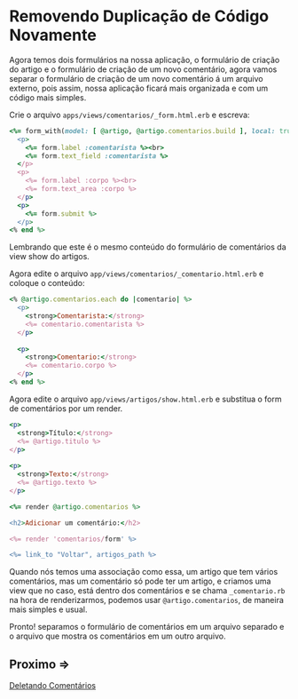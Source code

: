 # Removendo Duplicação de Código Novamente

Agora temos dois formulários na nossa aplicação, o formulário de criação do artigo e o formulário de criação de um novo comentário, agora vamos separar o formulário de criação de um novo comentário á um arquivo externo, pois assim, nossa aplicação ficará mais organizada e com um código mais simples.

Crie o arquivo ``apps/views/comentarios/_form.html.erb`` e escreva:

```ruby
<%= form_with(model: [ @artigo, @artigo.comentarios.build ], local: true) do |form| %>
  <p>
    <%= form.label :comentarista %><br>
    <%= form.text_field :comentarista %>
  </p>
  <p>
    <%= form.label :corpo %><br>
    <%= form.text_area :corpo %>
  </p>
  <p>
    <%= form.submit %>
  </p>
<% end %>
```

Lembrando que este é o mesmo conteúdo do formulário de comentários da view show do artigos.

Agora edite o arquivo ``app/views/comentarios/_comentario.html.erb`` e coloque o conteúdo:

```ruby
<% @artigo.comentarios.each do |comentario| %>
  <p>
    <strong>Comentarista:</strong>
    <%= comentario.comentarista %>
  </p>
 
  <p>
    <strong>Comentario:</strong>
    <%= comentario.corpo %>
  </p>
<% end %>
```

Agora edite o arquivo ``app/views/artigos/show.html.erb`` e substitua o form de comentários por um render.

```ruby
<p>
  <strong>Título:</strong>
  <%= @artigo.titulo %>
</p>
 
<p>
  <strong>Texto:</strong>
  <%= @artigo.texto %>
</p>

<%= render @artigo.comentarios %>

<h2>Adicionar um comentário:</h2>

<%= render 'comentarios/form' %>

<%= link_to "Voltar", artigos_path %>
```

Quando nós temos uma associação como essa, um artigo que tem vários comentários, mas um comentário só pode ter um artigo, e criamos uma view que no caso, está dentro dos comentários e se chama ``_comentario.rb`` na hora de renderizarmos, podemos usar ``@artigo.comentarios``, de maneira mais simples e usual.

Pronto! separamos o formulário de comentários em um arquivo separado e o arquivo que mostra os comentários em um outro arquivo.

## Proximo =>

[Deletando Comentários](./13-deletando-comentarios.md)